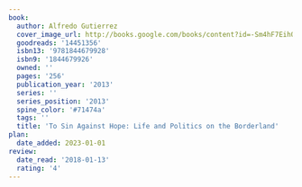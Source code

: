 ```yaml
---
book:
  author: Alfredo Gutierrez
  cover_image_url: http://books.google.com/books/content?id=-Sm4hF7EihQC&printsec=frontcover&img=1&zoom=1&edge=curl&source=gbs_api
  goodreads: '14451356'
  isbn13: '9781844679928'
  isbn9: '1844679926'
  owned: ''
  pages: '256'
  publication_year: '2013'
  series: ''
  series_position: '2013'
  spine_color: '#71474a'
  tags: ''
  title: 'To Sin Against Hope: Life and Politics on the Borderland'
plan:
  date_added: 2023-01-01
review:
  date_read: '2018-01-13'
  rating: '4'
---
```

